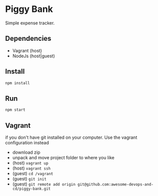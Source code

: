 # Piggy Bank
Simple expense tracker.

## Dependencies
- Vagrant (host)
- NodeJs (host|guest)

## Install

```sh
npm install
```

## Run

```sh
npm start
```

## Vagrant
if you don't have git installed on your computer. Use the vagrant configuration instead

- download zip
- unpack and move project folder to where you like
- (host) `vagrant up`
- (host) `vagrant ssh`
- (guest) `cd /vagrant`
- (guest) `git init`
- (guest) `git remote add origin git@github.com:awesome-devops-and-cd/piggy-bank.git`
